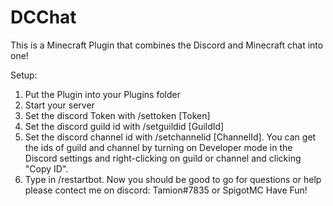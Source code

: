# DCChat
This is a Minecraft Plugin that combines the Discord and Minecraft chat into one!

Setup:
1. Put the Plugin into your Plugins folder
2. Start your server
3. Set the discord Token with /settoken [Token]
4. Set the discord guild id with /setguildid [GuildId]
5. Set the discord channel id with /setchannelid [ChannelId]. You can get the ids of guild and channel by turning on Developer mode in the Discord settings and right-clicking on guild or channel and clicking "Copy ID".
6. Type in /restartbot. Now you should be good to go for questions or help please contect me on discord: Tamion#7835 or SpigotMC
Have Fun!
